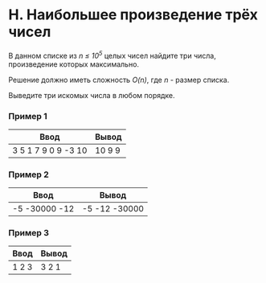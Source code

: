 # H. Наибольшее произведение трёх чисел

В данном списке из *n ≤ 10<sup>5</sup>* целых чисел найдите три числа, произведение которых максимально.

Решение должно иметь сложность *O(n)*, где *n* - размер списка.

Выведите три искомых числа в любом порядке.

### Пример 1
Ввод | Вывод
---| ---
3 5 1 7 9 0 9 -3 10 | 10 9 9

### Пример 2
Ввод | Вывод
---| ---
-5 -30000 -12 | -5 -12 -30000

### Пример 3
Ввод | Вывод
---| ---
1 2 3 | 3 2 1
